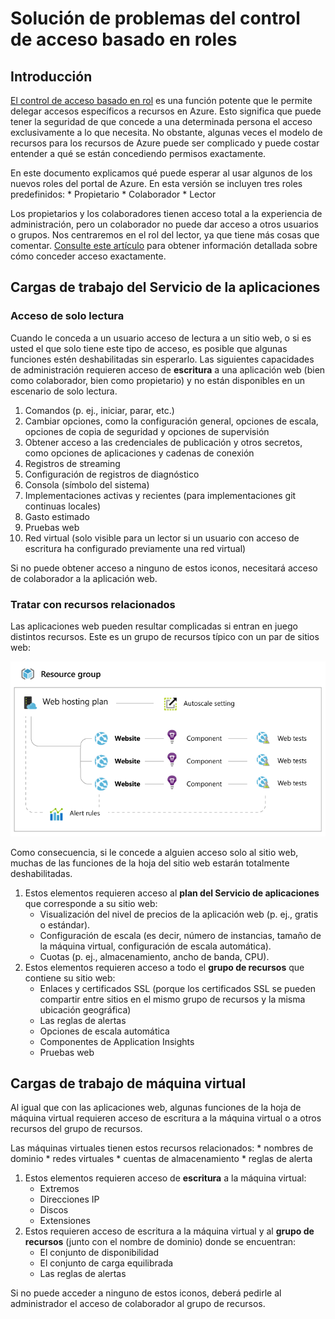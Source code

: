 <properties 
	pageTitle="Solución de problemas del control de acceso basado en roles" 
	description="Trabajar con diferentes tipos de recursos para el control de acceso basado en rol." 
	services="azure-portal"
	documentationCenter="na" 
	authors="stepsic-microsoft-com" 
	writer="" 
	manager="terrylan" 
	editor=""/>

<tags 
	ms.service="azure-portal" 
	ms.workload="multiple" 
	ms.tgt_pltfrm="na" 
	ms.devlang="na" 
	ms.topic="article" 
	ms.date="04/25/2015" 
	ms.author="stepsic"/>

# Solución de problemas del control de acceso basado en roles

## Introducción

[El control de acceso basado en rol](../role-based-access-control-configure.md) es una función potente que le permite delegar accesos específicos a recursos en Azure. Esto significa que puede tener la seguridad de que concede a una determinada persona el acceso exclusivamente a lo que necesita. No obstante, algunas veces el modelo de recursos para los recursos de Azure puede ser complicado y puede costar entender a qué se están concediendo permisos exactamente.

En este documento explicamos qué puede esperar al usar algunos de los nuevos roles del portal de Azure. En esta versión se incluyen tres roles predefinidos: * Propietario * Colaborador * Lector

Los propietarios y los colaboradores tienen acceso total a la experiencia de administración, pero un colaborador no puede dar acceso a otros usuarios o grupos. Nos centraremos en el rol del lector, ya que tiene más cosas que comentar. [Consulte este artículo](../role-based-access-control-configure.md) para obtener información detallada sobre cómo conceder acceso exactamente.

## Cargas de trabajo del Servicio de la aplicaciones

### Acceso de solo lectura 

Cuando le conceda a un usuario acceso de lectura a un sitio web, o si es usted el que solo tiene este tipo de acceso, es posible que algunas funciones estén deshabilitadas sin esperarlo. Las siguientes capacidades de administración requieren acceso de **escritura** a una aplicación web (bien como colaborador, bien como propietario) y no están disponibles en un escenario de solo lectura.
 
1. Comandos (p. ej., iniciar, parar, etc.)
2. Cambiar opciones, como la configuración general, opciones de escala, opciones de copia de seguridad y opciones de supervisión
3. Obtener acceso a las credenciales de publicación y otros secretos, como opciones de aplicaciones y cadenas de conexión
4. Registros de streaming
5. Configuración de registros de diagnóstico
6. Consola (símbolo del sistema)
7. Implementaciones activas y recientes (para implementaciones git continuas locales)
8. Gasto estimado
9. Pruebas web
10. Red virtual (solo visible para un lector si un usuario con acceso de escritura ha configurado previamente una red virtual)
 
Si no puede obtener acceso a ninguno de estos iconos, necesitará acceso de colaborador a la aplicación web.

### Tratar con recursos relacionados
 
Las aplicaciones web pueden resultar complicadas si entran en juego distintos recursos. Este es un grupo de recursos típico con un par de sitios web:

![Grupo de recursos de aplicación web](./media/role-based-access-control-troubleshooting/Website-resource-model.png)

Como consecuencia, si le concede a alguien acceso solo al sitio web, muchas de las funciones de la hoja del sitio web estarán totalmente deshabilitadas.
 
1. Estos elementos requieren acceso al **plan del Servicio de aplicaciones** que corresponde a su sitio web:  
    * Visualización del nivel de precios de la aplicación web (p. ej., gratis o estándar).
    * Configuración de escala (es decir, número de instancias, tamaño de la máquina virtual, configuración de escala automática).
    * Cuotas (p. ej., almacenamiento, ancho de banda, CPU).
2. Estos elementos requieren acceso a todo el **grupo de recursos** que contiene su sitio web:  
    * Enlaces y certificados SSL (porque los certificados SSL se pueden compartir entre sitios en el mismo grupo de recursos y la misma ubicación geográfica)
    * Las reglas de alertas
    * Opciones de escala automática
    * Componentes de Application Insights
    * Pruebas web

## Cargas de trabajo de máquina virtual

Al igual que con las aplicaciones web, algunas funciones de la hoja de máquina virtual requieren acceso de escritura a la máquina virtual o a otros recursos del grupo de recursos.

Las máquinas virtuales tienen estos recursos relacionados: * nombres de dominio * redes virtuales * cuentas de almacenamiento * reglas de alerta

1. Estos elementos requieren acceso de **escritura** a la máquina virtual:  
    * Extremos
    * Direcciones IP
    * Discos
    * Extensiones
2. Estos requieren acceso de escritura a la máquina virtual y al **grupo de recursos** (junto con el nombre de dominio) donde se encuentran:  
    * El conjunto de disponibilidad
    * El conjunto de carga equilibrada
    * Las reglas de alertas
    
Si no puede acceder a ninguno de estos iconos, deberá pedirle al administrador el acceso de colaborador al grupo de recursos.
<!--HONumber=54--> 